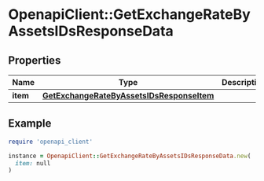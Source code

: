 # OpenapiClient::GetExchangeRateByAssetsIDsResponseData

## Properties

| Name | Type | Description | Notes |
| ---- | ---- | ----------- | ----- |
| **item** | [**GetExchangeRateByAssetsIDsResponseItem**](GetExchangeRateByAssetsIDsResponseItem.md) |  |  |

## Example

```ruby
require 'openapi_client'

instance = OpenapiClient::GetExchangeRateByAssetsIDsResponseData.new(
  item: null
)
```

